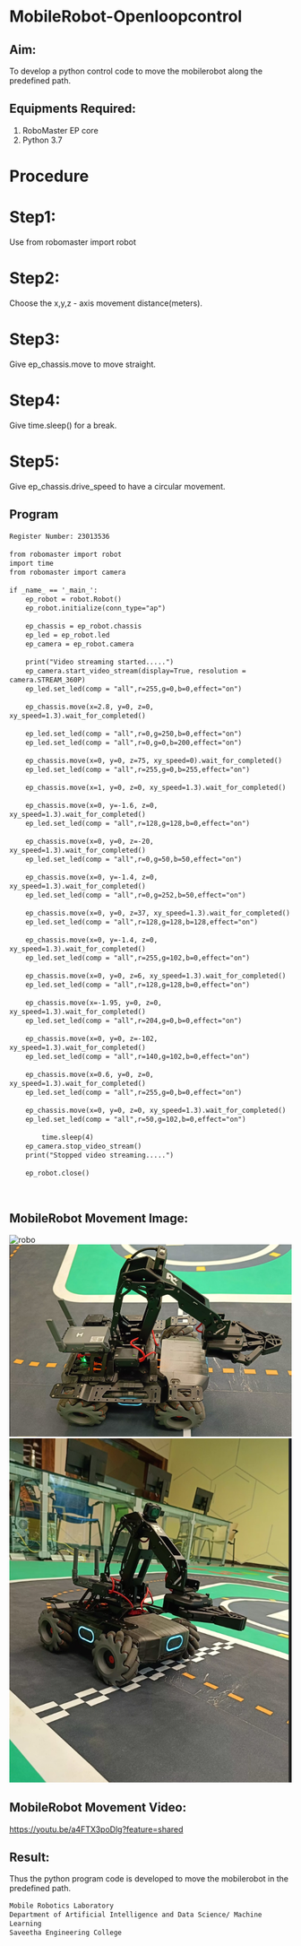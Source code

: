 # MobileRobot-Openloopcontrol
## Aim:

To develop a python control code to move the mobilerobot along the predefined path.

## Equipments Required:
1. RoboMaster EP core
2. Python 3.7

# Procedure
# Step1:
Use from robomaster import robot

# Step2:
Choose the x,y,z - axis movement distance(meters).

# Step3:
Give ep_chassis.move to move straight.

# Step4:
Give time.sleep() for a break.

# Step5:
Give ep_chassis.drive_speed to have a circular movement.

## Program
```Developed by: NAVEEN KUMAR.R
Register Number: 23013536

from robomaster import robot
import time
from robomaster import camera

if _name_ == '_main_':
    ep_robot = robot.Robot()
    ep_robot.initialize(conn_type="ap")

    ep_chassis = ep_robot.chassis
    ep_led = ep_robot.led
    ep_camera = ep_robot.camera

    print("Video streaming started.....")
    ep_camera.start_video_stream(display=True, resolution = camera.STREAM_360P)
    ep_led.set_led(comp = "all",r=255,g=0,b=0,effect="on")

    ep_chassis.move(x=2.8, y=0, z=0, xy_speed=1.3).wait_for_completed()

    ep_led.set_led(comp = "all",r=0,g=250,b=0,effect="on")
    ep_led.set_led(comp = "all",r=0,g=0,b=200,effect="on")

    ep_chassis.move(x=0, y=0, z=75, xy_speed=0).wait_for_completed()
    ep_led.set_led(comp = "all",r=255,g=0,b=255,effect="on")

    ep_chassis.move(x=1, y=0, z=0, xy_speed=1.3).wait_for_completed()

    ep_chassis.move(x=0, y=-1.6, z=0, xy_speed=1.3).wait_for_completed()
    ep_led.set_led(comp = "all",r=128,g=128,b=0,effect="on")

    ep_chassis.move(x=0, y=0, z=-20, xy_speed=1.3).wait_for_completed()
    ep_led.set_led(comp = "all",r=0,g=50,b=50,effect="on")

    ep_chassis.move(x=0, y=-1.4, z=0, xy_speed=1.3).wait_for_completed()
    ep_led.set_led(comp = "all",r=0,g=252,b=50,effect="on")

    ep_chassis.move(x=0, y=0, z=37, xy_speed=1.3).wait_for_completed()
    ep_led.set_led(comp = "all",r=128,g=128,b=128,effect="on")

    ep_chassis.move(x=0, y=-1.4, z=0, xy_speed=1.3).wait_for_completed()
    ep_led.set_led(comp = "all",r=255,g=102,b=0,effect="on")

    ep_chassis.move(x=0, y=0, z=6, xy_speed=1.3).wait_for_completed()
    ep_led.set_led(comp = "all",r=128,g=128,b=0,effect="on")

    ep_chassis.move(x=-1.95, y=0, z=0, xy_speed=1.3).wait_for_completed()
    ep_led.set_led(comp = "all",r=204,g=0,b=0,effect="on")

    ep_chassis.move(x=0, y=0, z=-102, xy_speed=1.3).wait_for_completed()
    ep_led.set_led(comp = "all",r=140,g=102,b=0,effect="on")

    ep_chassis.move(x=0.6, y=0, z=0, xy_speed=1.3).wait_for_completed()
    ep_led.set_led(comp = "all",r=255,g=0,b=0,effect="on")

    ep_chassis.move(x=0, y=0, z=0, xy_speed=1.3).wait_for_completed()
    ep_led.set_led(comp = "all",r=50,g=102,b=0,effect="on")

        time.sleep(4)
    ep_camera.stop_video_stream()
    print("Stopped video streaming.....")

    ep_robot.close()
    
    
```

## MobileRobot Movement Image:

![robo](./img/robomaster.png)
![Alt text](image.png)
![Alt text](image-1.png)

## MobileRobot Movement Video:


https://youtu.be/a4FTX3poDlg?feature=shared

## Result:
Thus the python program code is developed to move the mobilerobot in the predefined path.


```
Mobile Robotics Laboratory
Department of Artificial Intelligence and Data Science/ Machine Learning
Saveetha Engineering College
```

